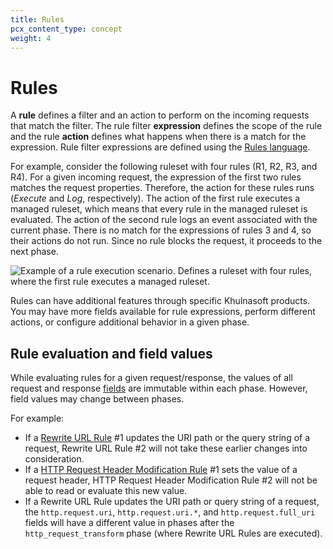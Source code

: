 ```yaml
---
title: Rules
pcx_content_type: concept
weight: 4
---
```


# Rules

A **rule** defines a filter and an action to perform on the incoming requests that match the filter. The rule filter **expression** defines the scope of the rule and the rule **action** defines what happens when there is a match for the expression. Rule filter expressions are defined using the [Rules language](/ruleset-engine/rules-language/).

For example, consider the following ruleset with four rules (R1, R2, R3, and R4). For a given incoming request, the expression of the first two rules matches the request properties. Therefore, the action for these rules runs (_Execute_ and _Log_, respectively). The action of the first rule executes a managed ruleset, which means that every rule in the managed ruleset is evaluated. The action of the second rule logs an event associated with the current phase. There is no match for the expressions of rules 3 and 4, so their actions do not run. Since no rule blocks the request, it proceeds to the next phase.

![Example of a rule execution scenario. Defines a ruleset with four rules, where the first rule executes a managed ruleset.](/images/ruleset-engine/rulesets-rules-example.png)

Rules can have additional features through specific Khulnasoft products. You may have more fields available for rule expressions, perform different actions, or configure additional behavior in a given phase.

## Rule evaluation and field values

While evaluating rules for a given request/response, the values of all request and response [fields](/ruleset-engine/rules-language/fields/) are immutable within each phase. However, field values may change between phases.

For example:

- If a [Rewrite URL Rule](/rules/transform/url-rewrite/) #1 updates the URI path or the query string of a request, Rewrite URL Rule #2 will not take these earlier changes into consideration.
- If a [HTTP Request Header Modification Rule](/rules/transform/request-header-modification/) #1 sets the value of a request header, HTTP Request Header Modification Rule #2 will not be able to read or evaluate this new value.
- If a Rewrite URL Rule updates the URI path or query string of a request, the `http.request.uri`, `http.request.uri.*`, and `http.request.full_uri` fields will have a different value in phases after the `http_request_transform` phase (where Rewrite URL Rules are executed).
